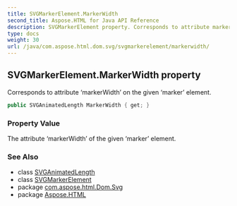 ```yaml
---
title: SVGMarkerElement.MarkerWidth
second_title: Aspose.HTML for Java API Reference
description: SVGMarkerElement property. Corresponds to attribute markerWidth on the given marker element
type: docs
weight: 30
url: /java/com.aspose.html.dom.svg/svgmarkerelement/markerwidth/
---
```

## SVGMarkerElement.MarkerWidth property

Corresponds to attribute ‘markerWidth’ on the given ‘marker’ element.

```java
public SVGAnimatedLength MarkerWidth { get; }
```

### Property Value

The attribute ‘markerWidth’ of the given ‘marker’ element.

### See Also

* class [SVGAnimatedLength](../../../com.aspose.html.dom.svg.datatypes/svganimatedlength/)
* class [SVGMarkerElement](../)
* package [com.aspose.html.Dom.Svg](../../svgmarkerelement/)
* package [Aspose.HTML](../../../)
